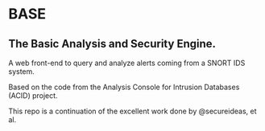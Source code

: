 <!--README.md file for Github Repo-->
# BASE

## The Basic Analysis and Security Engine.
A web front-end to query and analyze alerts coming from a SNORT IDS system.

Based on the code from the Analysis Console for Intrusion Databases (ACID) 
project.

This repo is a continuation of the excellent work done by @secureideas, et al.
